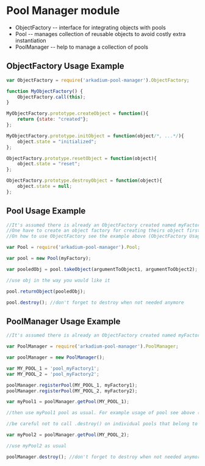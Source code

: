 # Pool Manager module

* ObjectFactory -- interface for integrating objects with pools
* Pool -- manages collection of reusable objects to avoid costly extra instantiation
* PoolManager -- help to manage a collection of pools

## ObjectFactory Usage Example

```javascript
var ObjectFactory = require('arkadium-pool-manager').ObjectFactory;

function MyObjectFactory() {
    ObjectFactory.call(this);
}

MyObjectFactory.prototype.createObject = function(){
    return {state: "created"};
};

MyObjectFactory.prototype.initObject = function(object/*, ...*/){
    object.state = "initialized";
};

ObjectFactory.prototype.resetObject = function(object){
    object.state = "reset";
};

ObjectFactory.prototype.destroyObject = function(object){
    object.state = null;
};
```

## Pool Usage Example

```javascript
//It's assumed there is already an ObjectFactory created named myFactory
//One have to create an object factory for creating theirs object first
//On how to use ObjectFactory see the example above (ObjectFactory Usage Example)

var Pool = require('arkadium-pool-manager').Pool;

var pool = new Pool(myFactory);

var pooledObj = pool.takeObject(argumentToObject1, argumentToObject2);

//use obj in the way you would like it

pool.returnObject(pooledObj);

pool.destroy(); //don't forget to destroy when not needed anymore
```

## PoolManager Usage Example

```javascript
//It's assumed there is already an ObjectFactory created named myFactory1 and myFactory2

var PoolManager = require('arkadium-pool-manager').PoolManager;

var poolManager = new PoolManager();

var MY_POOL_1 = 'pool_myFactory1';
var MY_POOL_2 = 'pool_myFactory2';

poolManager.registerPool(MY_POOL_1, myFactory1);
poolManager.registerPool(MY_POOL_2, myFactory2);

var myPool1 = poolManager.getPool(MY_POOL_1);

//then use myPool1 pool as usual. For example usage of pool see above (Pool Usage Example)

//be careful not to call .destroy() on individual pools that belong to a pool manager.

var myPool2 = poolManager.getPool(MY_POOL_2);

//use myPool2 as usual

poolManager.destroy(); //don't forget to destroy when not needed anymore
```
